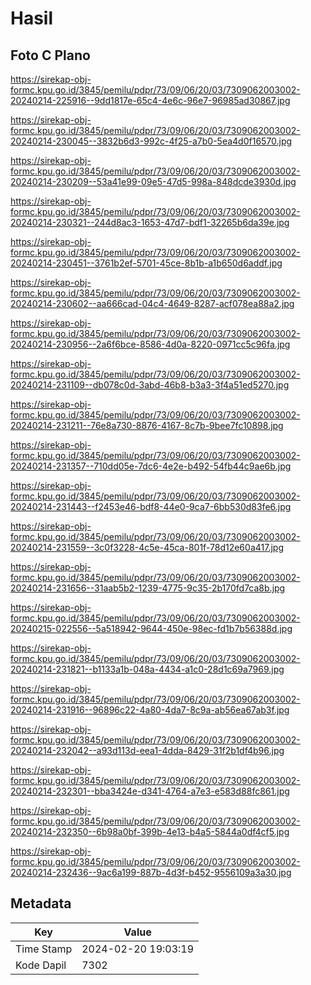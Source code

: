 # Hasil

## Foto C Plano

https://sirekap-obj-formc.kpu.go.id/3845/pemilu/pdpr/73/09/06/20/03/7309062003002-20240214-225916--9dd1817e-65c4-4e6c-96e7-96985ad30867.jpg

https://sirekap-obj-formc.kpu.go.id/3845/pemilu/pdpr/73/09/06/20/03/7309062003002-20240214-230045--3832b6d3-992c-4f25-a7b0-5ea4d0f16570.jpg

https://sirekap-obj-formc.kpu.go.id/3845/pemilu/pdpr/73/09/06/20/03/7309062003002-20240214-230209--53a41e99-09e5-47d5-998a-848dcde3930d.jpg

https://sirekap-obj-formc.kpu.go.id/3845/pemilu/pdpr/73/09/06/20/03/7309062003002-20240214-230321--244d8ac3-1653-47d7-bdf1-32265b6da39e.jpg

https://sirekap-obj-formc.kpu.go.id/3845/pemilu/pdpr/73/09/06/20/03/7309062003002-20240214-230451--3761b2ef-5701-45ce-8b1b-a1b650d6addf.jpg

https://sirekap-obj-formc.kpu.go.id/3845/pemilu/pdpr/73/09/06/20/03/7309062003002-20240214-230602--aa666cad-04c4-4649-8287-acf078ea88a2.jpg

https://sirekap-obj-formc.kpu.go.id/3845/pemilu/pdpr/73/09/06/20/03/7309062003002-20240214-230956--2a6f6bce-8586-4d0a-8220-0971cc5c96fa.jpg

https://sirekap-obj-formc.kpu.go.id/3845/pemilu/pdpr/73/09/06/20/03/7309062003002-20240214-231109--db078c0d-3abd-46b8-b3a3-3f4a51ed5270.jpg

https://sirekap-obj-formc.kpu.go.id/3845/pemilu/pdpr/73/09/06/20/03/7309062003002-20240214-231211--76e8a730-8876-4167-8c7b-9bee7fc10898.jpg

https://sirekap-obj-formc.kpu.go.id/3845/pemilu/pdpr/73/09/06/20/03/7309062003002-20240214-231357--710dd05e-7dc6-4e2e-b492-54fb44c9ae6b.jpg

https://sirekap-obj-formc.kpu.go.id/3845/pemilu/pdpr/73/09/06/20/03/7309062003002-20240214-231443--f2453e46-bdf8-44e0-9ca7-6bb530d83fe6.jpg

https://sirekap-obj-formc.kpu.go.id/3845/pemilu/pdpr/73/09/06/20/03/7309062003002-20240214-231559--3c0f3228-4c5e-45ca-801f-78d12e60a417.jpg

https://sirekap-obj-formc.kpu.go.id/3845/pemilu/pdpr/73/09/06/20/03/7309062003002-20240214-231656--31aab5b2-1239-4775-9c35-2b170fd7ca8b.jpg

https://sirekap-obj-formc.kpu.go.id/3845/pemilu/pdpr/73/09/06/20/03/7309062003002-20240215-022556--5a518942-9644-450e-98ec-fd1b7b56388d.jpg

https://sirekap-obj-formc.kpu.go.id/3845/pemilu/pdpr/73/09/06/20/03/7309062003002-20240214-231821--b1133a1b-048a-4434-a1c0-28d1c69a7969.jpg

https://sirekap-obj-formc.kpu.go.id/3845/pemilu/pdpr/73/09/06/20/03/7309062003002-20240214-231916--96896c22-4a80-4da7-8c9a-ab56ea67ab3f.jpg

https://sirekap-obj-formc.kpu.go.id/3845/pemilu/pdpr/73/09/06/20/03/7309062003002-20240214-232042--a93d113d-eea1-4dda-8429-31f2b1df4b96.jpg

https://sirekap-obj-formc.kpu.go.id/3845/pemilu/pdpr/73/09/06/20/03/7309062003002-20240214-232301--bba3424e-d341-4764-a7e3-e583d88fc861.jpg

https://sirekap-obj-formc.kpu.go.id/3845/pemilu/pdpr/73/09/06/20/03/7309062003002-20240214-232350--6b98a0bf-399b-4e13-b4a5-5844a0df4cf5.jpg

https://sirekap-obj-formc.kpu.go.id/3845/pemilu/pdpr/73/09/06/20/03/7309062003002-20240214-232436--9ac6a199-887b-4d3f-b452-9556109a3a30.jpg


## Metadata

| Key        | Value               |
| ---------- | ------------------- |
| Time Stamp | 2024-02-20 19:03:19 |
| Kode Dapil | 7302                |



